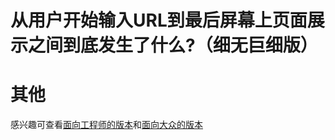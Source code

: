 # 从用户开始输入URL到最后屏幕上页面展示之间到底发生了什么?（细无巨细版）


# 其他
感兴趣可查看[面向工程师的版本](./engineer-version.md)和[面向大众的版本](./normal-version.md)
